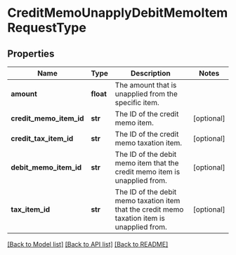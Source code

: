 # CreditMemoUnapplyDebitMemoItemRequestType

## Properties
Name | Type | Description | Notes
------------ | ------------- | ------------- | -------------
**amount** | **float** | The amount that is unapplied from the specific item.   | 
**credit_memo_item_id** | **str** | The ID of the credit memo item.  | [optional] 
**credit_tax_item_id** | **str** | The ID of the credit memo taxation item.  | [optional] 
**debit_memo_item_id** | **str** | The ID of the debit memo item that the credit memo item is unapplied from.  | [optional] 
**tax_item_id** | **str** | The ID of the debit memo taxation item that the credit memo taxation item is unapplied from.  | [optional] 

[[Back to Model list]](../README.md#documentation-for-models) [[Back to API list]](../README.md#documentation-for-api-endpoints) [[Back to README]](../README.md)


